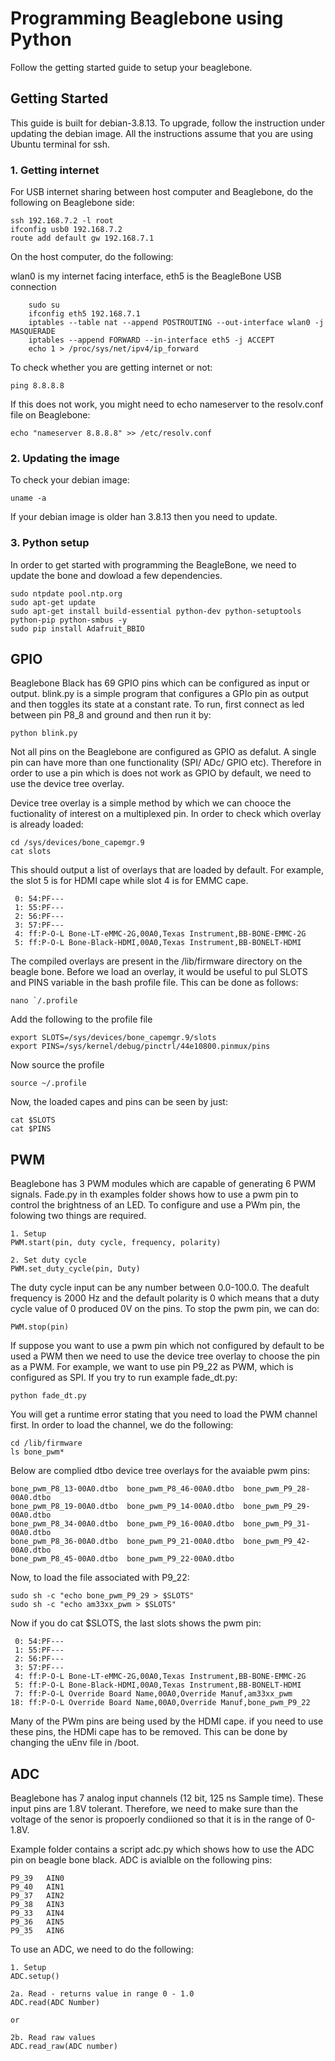 # Programming Beaglebone using Python

Follow the getting started guide to setup your beaglebone. 

## Getting Started

This guide is built for debian-3.8.13. To upgrade, follow the instruction under updating the debian image. All the instructions assume that you are using Ubuntu terminal for ssh. 

### 1. Getting internet

For USB internet sharing between host computer and Beaglebone, do the following on Beaglebone side:

```
ssh 192.168.7.2 -l root
ifconfig usb0 192.168.7.2
route add default gw 192.168.7.1
```
On the host computer, do the following:

wlan0 is my internet facing interface, eth5 is the BeagleBone USB connection
```
    sudo su
    ifconfig eth5 192.168.7.1
    iptables --table nat --append POSTROUTING --out-interface wlan0 -j MASQUERADE
    iptables --append FORWARD --in-interface eth5 -j ACCEPT
    echo 1 > /proc/sys/net/ipv4/ip_forward
```
    
To check whether you are getting internet or not:
```
ping 8.8.8.8
```
If this does not work, you might need to echo nameserver to the resolv.conf file on Beaglebone:
```
echo "nameserver 8.8.8.8" >> /etc/resolv.conf
```

### 2. Updating the image
To check your debian image:
```
uname -a
```
If your debian image is older han 3.8.13 then you need to update.

### 3. Python setup
In order to get started with programming the BeagleBone, we need to update the bone and dowload a few dependencies. 

```
sudo ntpdate pool.ntp.org
sudo apt-get update
sudo apt-get install build-essential python-dev python-setuptools python-pip python-smbus -y
sudo pip install Adafruit_BBIO
```
## GPIO
Beaglebone Black has 69 GPIO pins which can be configured as input or output. blink.py is a simple program that configures a GPIo pin as output and then toggles its state at a constant rate. To run, first connect as led between pin P8_8 and ground and then run it by: 

```
python blink.py
```

Not all pins on the Beaglebone are configured as GPIO as defalut. A single pin can have more than one functionality (SPI/ ADc/ GPIO etc). Therefore in order to use a pin which is does not work as GPIO by default, we need to use the device tree overlay. 

Device tree overlay is a simple method by which we can chooce the fuctionality of interest on a multiplexed pin. In order to check which overlay is already loaded:

```
cd /sys/devices/bone_capemgr.9
cat slots
```
This should output a list of overlays that are loaded by default. For example, the slot 5 is for HDMI cape while slot 4 is for EMMC cape. 
```
 0: 54:PF--- 
 1: 55:PF--- 
 2: 56:PF--- 
 3: 57:PF--- 
 4: ff:P-O-L Bone-LT-eMMC-2G,00A0,Texas Instrument,BB-BONE-EMMC-2G
 5: ff:P-O-L Bone-Black-HDMI,00A0,Texas Instrument,BB-BONELT-HDMI
```

The compiled overlays are present in the /lib/firmware directory on the beagle bone. Before we load an overlay, it would be useful to pul SLOTS and PINS variable in the bash profile file. This can be done as follows:

```
nano `/.profile
```

Add the following to the profile file
```
export SLOTS=/sys/devices/bone_capemgr.9/slots
export PINS=/sys/kernel/debug/pinctrl/44e10800.pinmux/pins
```

Now source the profile
```
source ~/.profile
```

Now, the loaded capes and pins can be seen by just:

```
cat $SLOTS
cat $PINS
```
## PWM

Beaglebone has 3 PWM modules which are capable of generating 6 PWM signals. Fade.py in th examples folder shows how to use a pwm pin to control the brightness of an LED. To configure and use a PWm pin, the folowing two things are required.
```
1. Setup
PWM.start(pin, duty cycle, frequency, polarity)

2. Set duty cycle
PWM.set_duty_cycle(pin, Duty)
```

The duty cycle input can be any number between 0.0-100.0. The deafult frequency is 2000 Hz and the default polarity is 0 which means that a duty cycle value of 0 produced 0V on the pins. 
To stop the pwm pin, we can do:
```
PWM.stop(pin)
```

If suppose you want to use a pwm pin which not configured by default to be used a PWM then we need to use the device tree overlay to choose the pin as a PWM. For example, we want to use pin P9_22 as PWM, which is configured as SPI. 
 If you try to run example fade_dt.py:
 
 ```
 python fade_dt.py
 ```
 
You will get a runtime error stating that you need to load the PWM channel first. In order to load the channel, we do the following:
```
cd /lib/firmware
ls bone_pwm*
```
Below are complied dtbo device tree overlays for the avaiable pwm pins:
```
bone_pwm_P8_13-00A0.dtbo  bone_pwm_P8_46-00A0.dtbo  bone_pwm_P9_28-00A0.dtbo
bone_pwm_P8_19-00A0.dtbo  bone_pwm_P9_14-00A0.dtbo  bone_pwm_P9_29-00A0.dtbo
bone_pwm_P8_34-00A0.dtbo  bone_pwm_P9_16-00A0.dtbo  bone_pwm_P9_31-00A0.dtbo
bone_pwm_P8_36-00A0.dtbo  bone_pwm_P9_21-00A0.dtbo  bone_pwm_P9_42-00A0.dtbo
bone_pwm_P8_45-00A0.dtbo  bone_pwm_P9_22-00A0.dtbo

```

Now, to load the file associated with P9_22:

```
sudo sh -c "echo bone_pwm_P9_29 > $SLOTS"
sudo sh -c "echo am33xx_pwm > $SLOTS"
```

Now if you do cat $SLOTS, the last slots shows the pwm pin:
```
 0: 54:PF--- 
 1: 55:PF--- 
 2: 56:PF--- 
 3: 57:PF--- 
 4: ff:P-O-L Bone-LT-eMMC-2G,00A0,Texas Instrument,BB-BONE-EMMC-2G
 5: ff:P-O-L Bone-Black-HDMI,00A0,Texas Instrument,BB-BONELT-HDMI
 7: ff:P-O-L Override Board Name,00A0,Override Manuf,am33xx_pwm
18: ff:P-O-L Override Board Name,00A0,Override Manuf,bone_pwm_P9_22
```
Many of the PWm pins are being used by the HDMI cape. if you need to use these pins, the HDMi cape has to be removed. This can be done by changing the uEnv file in /boot. 

## ADC
Beaglebone has 7 analog input channels (12 bit, 125 ns Sample time). These input pins are 1.8V tolerant. Therefore, we need to make sure than the voltage of the senor is propoerly condiioned so that it is in the range of 0-1.8V. 

Example folder contains a script adc.py which shows how to use the ADC pin on beagle bone black. ADC is avialble on the following pins:

```
P9_39   AIN0
P9_40   AIN1
P9_37   AIN2
P9_38   AIN3
P9_33   AIN4
P9_36   AIN5
P9_35   AIN6
```

To use an ADC, we need to do the following:

```
1. Setup
ADC.setup()

2a. Read - returns value in range 0 - 1.0
ADC.read(ADC Number)

or 

2b. Read raw values
ADC.read_raw(ADC number)
```






